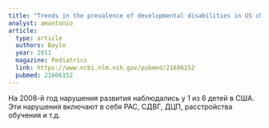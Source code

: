 ```yaml
---
title: "Trends in the prevalence of developmental disabilities in US children, 1997-2008"
analyst: amantonio
article:
  type: article
  authors: Boyle
  year: 2011
  magazine: Pediatrics
  link: https://www.ncbi.nlm.nih.gov/pubmed/21606152
  pubmed: 21606152
---
```


На 2008-й год нарушения развития наблюдались у 1 из 6 детей в США. Эти нарушения включают в себя РАС, СДВГ, ДЦП, расстройства обучения и т.д.
